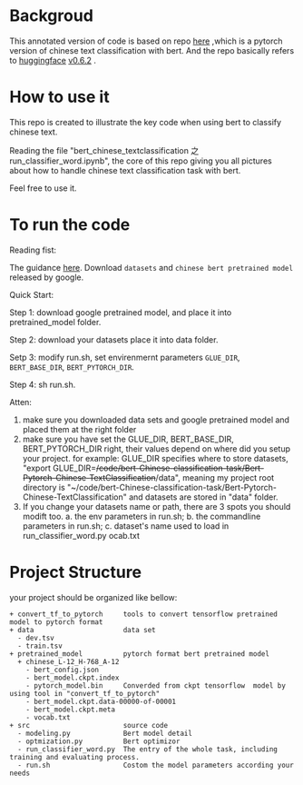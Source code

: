 # Backgroud
This annotated version of code is based on repo [here](https://github.com/xieyufei1993/Bert-Pytorch-Chinese-TextClassification) ,which is a pytorch version of chinese text classification with bert. And the repo basically refers to [huggingface](https://github.com/huggingface/transformers) [v0.6.2](https://github.com/huggingface/transformers/releases/tag/v0.6.2) .

# How to use it 
This repo is created to illustrate the key code when using bert to classify chinese text. 

Reading the file "bert_chinese_textclassification 之 run_classifier_word.ipynb", the core of this repo giving you all pictures about how to handle chinese text classification task with bert. 

Feel free to use it.


  
# To run the code 
Reading fist:

The guidance [here](https://github.com/xieyufei1993/Bert-Pytorch-Chinese-TextClassification).
Download `datasets` and `chinese bert pretrained model` released by google.

Quick Start:

Step 1: download google pretrained model, and place it into pretrained_model folder.

Step 2: download your datasets place it into data folder.

Setp 3: modify run.sh, set envirenmernt parameters `GLUE_DIR`, `BERT_BASE_DIR`, `BERT_PYTORCH_DIR`.

Step 4: sh run.sh.


Atten: 

1. make sure you downloaded data sets and google pretrained model and placed them at the right folder
2. make sure you have set the  GLUE_DIR, BERT_BASE_DIR, BERT_PYTORCH_DIR right, their values depend on where did you setup your project. for example: GLUE_DIR specifies where to store datasets, "export GLUE_DIR=~~/code/bert-Chinese-classification-task/Bert-Pytorch-Chinese-TextClassification~~/data", meaning my project root directory is "~/code/bert-Chinese-classification-task/Bert-Pytorch-Chinese-TextClassification" and datasets are stored in "data" folder.
3. If you change your datasets name or path, there are 3 spots you should modift too. a. the env parameters in run.sh; b. the commandline parameters in run.sh; c. dataset's name used to load in run_classifier_word.py
ocab.txt


# Project Structure
your project should be organized like bellow:

```
+ convert_tf_to_pytorch     tools to convert tensorflow pretrained model to pytorch format 
+ data                      data set
  - dev.tsv  
  - train.tsv
+ pretrained_model          pytorch format bert pretrained model
  + chinese_L-12_H-768_A-12
    - bert_config.json                     
    - bert_model.ckpt.index  
    - pytorch_model.bin     Converded from ckpt tensorflow  model by using tool in "convert_tf_to_pytorch"
    - bert_model.ckpt.data-00000-of-00001  
    - bert_model.ckpt.meta   
    - vocab.txt
+ src                       source code 
  - modeling.py             Bert model detail
  - optmization.py          Bert optimizor
  - run_classifier_word.py  The entry of the whole task, including training and evaluating process.
  - run.sh                  Costom the model parameters according your needs
 ```
